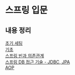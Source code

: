 # 스프링 입문

## 내용 정리

[초기 세팅](./OrganizedContent/Chapter1_projectSetting.md)
<br/>
[기초](./OrganizedContent/Chapter2_SpringWebFoundation.md)
<br/>
[스프링 빈과 의존관계](./OrganizedContent/Chapter3_SpringBeanAndDependencyRelationship.md)
<br/>
[스프링 DB 접근 기술 - JDBC, JPA](./OrganizedContent/Chapter4_JDBC_JPA.md)
<br/>
[AOP](./OrganizedContent/Chapter5_AOP.md)

